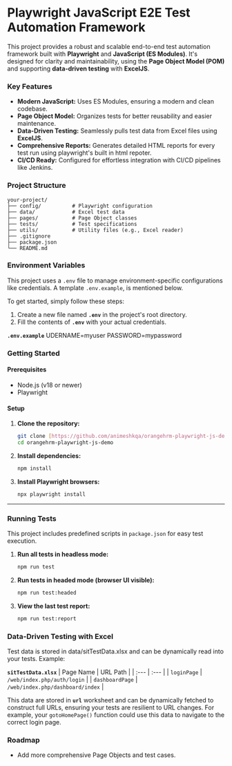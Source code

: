 # Playwright JavaScript E2E Test Automation Framework
This project provides a robust and scalable end-to-end test automation framework built with **Playwright** and **JavaScript (ES Modules)**. It's designed for clarity and maintainability, using the **Page Object Model (POM)** and supporting **data-driven testing** with **ExcelJS**.

### Key Features
* **Modern JavaScript:** Uses ES Modules, ensuring a modern and clean codebase.
* **Page Object Model:** Organizes tests for better reusability and easier maintenance.
* **Data-Driven Testing:** Seamlessly pulls test data from Excel files using **ExcelJS**.
* **Comprehensive Reports:** Generates detailed HTML reports for every test run using playwright's built in html repoter.
* **CI/CD Ready:** Configured for effortless integration with CI/CD pipelines like Jenkins.

### Project Structure
```text
your-project/
├── config/          # Playwright configuration
├── data/            # Excel test data
├── pages/           # Page Object classes
├── tests/           # Test specifications
├── utils/           # Utility files (e.g., Excel reader)
├── .gitignore
├── package.json
└── README.md
```

### Environment Variables

This project uses a `.env` file to manage environment-specific configurations like credentials. A template `.env.example`, is mentioned below.

To get started, simply follow these steps:

1.  Create a new file named **`.env`** in the project's root directory.
2.  Fill the contents of **`.env`** with your actual credentials.

**`.env.example`**
UDERNAME=myuser
PASSWORD=mypassword

### Getting Started

#### Prerequisites
* Node.js (v18 or newer)
* Playwright

#### Setup
1.  **Clone the repository:**
    ```bash
    git clone [https://github.com/animeshkqa/orangehrm-playwright-js-demo.git](https://github.com/animeshkqa/orangehrm-playwright-js-demo.git)
    cd orangehrm-playwright-js-demo
    ```

2.  **Install dependencies:**
    ```bash
    npm install
    ```

3.  **Install Playwright browsers:**
    ```bash
    npx playwright install
    ```

---

### Running Tests

This project includes predefined scripts in `package.json` for easy test execution.

1.  **Run all tests in headless mode:**
    ```bash
    npm run test
    ```

2.  **Run tests in headed mode (browser UI visible):**
    ```bash
    npm run test:headed
    ```

3.  **View the last test report:**
    ```bash
    npm run test:report
    ```

### Data-Driven Testing with Excel

Test data is stored in data/sitTestData.xlsx and can be dynamically read into your tests.
Example: 

**`sitTestData.xlsx`**
| Page Name | URL Path |
| :--- | :--- |
| `loginPage` | `/web/index.php/auth/login` |
| `dashboardPage` | `/web/index.php/dashboard/index` |

This data are stored in **`url`** worksheet and can be dynamically fetched to construct full URLs, ensuring your tests are resilient to URL changes. For example, your `gotoHomePage()` function could use this data to navigate to the correct login page.

### Roadmap
* Add more comprehensive Page Objects and test cases.
